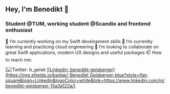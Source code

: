## Hey, I'm Benedikt 👋

### Student @TUM, working student @Scandio and frontend enthusiast

🔭 I’m currently working on my Swift development skills
🌱 I’m currently learning and practicing cloud engineering
👯 I’m looking to collaborate on great Swift applications, modern UX designs and useful packages 
📫 How to reach me:

[![Twitter: b_geisb](https://img.shields.io/twitter/url?label=View%20%40b_geisb%27s%20profile&style=social&url=https%3A%2F%2Ftwitter.com%2Fb_geisb)
[![Linkedin: benedikt-geisberger](https://img.shields.io/badge/-Benedikt Geisberger-blue?style=flat-square&logo=Linkedin&logoColor=white&link=https://www.linkedin.com/in/benedikt-geisberger-15a3a122a/)](https://www.linkedin.com/in/benedikt-geisberger-15a3a122a/)
